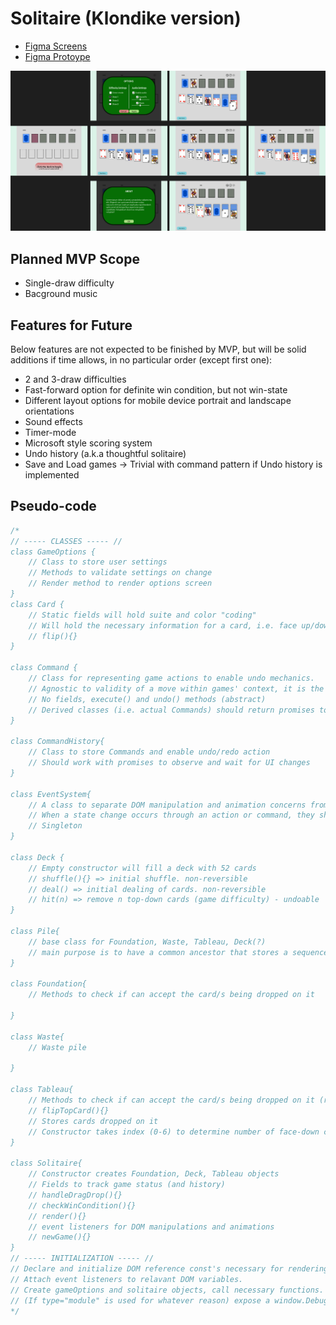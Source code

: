 # Solitaire (Klondike version)

+ [Figma Screens](https://www.figma.com/file/XcEostiwFMu5KNMkTEz4SB/Solitaire-(Klondike)-Browser-Game?type=design&node-id=0%3A1&mode=design&t=e1NEC8xCsmlnMaf9-1)
+ [Figma Protoype](https://www.figma.com/proto/XcEostiwFMu5KNMkTEz4SB/Solitaire-(Klondike)-Browser-Game?type=design&node-id=14-2&t=q113tvyCC0scQbAE-1&scaling=scale-down&page-id=0%3A1&starting-point-node-id=14%3A2&mode=design)

![screen designs](./Solitaire(Klondike)-Browser-Game.png)
## Planned MVP Scope
+ Single-draw difficulty
+ Bacground music
## Features for Future
Below features are not expected to be finished by MVP, but will be solid additions if time allows, in no particular order (except first one):
+ 2 and 3-draw difficulties
+ Fast-forward option for definite win condition, but not win-state
+ Different layout options for mobile device portrait and landscape orientations
+ Sound effects
+ Timer-mode
+ Microsoft style scoring system
+ Undo history (a.k.a thoughtful solitaire)
+ Save and Load games -> Trivial with command pattern if Undo history is implemented
## Pseudo-code
```javascript
/*
// ----- CLASSES ----- //
class GameOptions {
    // Class to store user settings
    // Methods to validate settings on change
    // Render method to render options screen
}
class Card {
    // Static fields will hold suite and color "coding"
    // Will hold the necessary information for a card, i.e. face up/down, value, suite
    // flip(){}
}

class Command {
    // Class for representing game actions to enable undo mechanics.
    // Agnostic to validity of a move within games' context, it is the creating classes responsiblity to ensure a stored move is valid
    // No fields, execute() and undo() methods (abstract)
    // Derived classes (i.e. actual Commands) should return promises to consider UI changes taking time
}

class CommandHistory{
    // Class to store Commands and enable undo/redo action
    // Should work with promises to observe and wait for UI changes
}

class EventSystem{
    // A class to separate DOM manipulation and animation concerns from game logic
    // When a state change occurs through an action or command, they should notify the event system, which will call their registered listeners for DOM manipulation
    // Singleton
}

class Deck {
    // Empty constructor will fill a deck with 52 cards
    // shuffle(){} => initial shuffle. non-reversible
    // deal() => initial dealing of cards. non-reversible
    // hit(n) => remove n top-down cards (game difficulty) - undoable
}

class Pile{
    // base class for Foundation, Waste, Tableau, Deck(?)
    // main purpose is to have a common ancestor that stores a sequence of cards
}

class Foundation{
    // Methods to check if can accept the card/s being dropped on it

}

class Waste{
    // Waste pile

}

class Tableau{
    // Methods to check if can accept the card/s being dropped on it (reverse of foundation)
    // flipTopCard(){}
    // Stores cards dropped on it
    // Constructor takes index (0-6) to determine number of face-down cards on beginning
}

class Solitaire{
    // Constructor creates Foundation, Deck, Tableau objects
    // Fields to track game status (and history)
    // handleDragDrop(){}
    // checkWinCondition(){}
    // render(){}
    // event listeners for DOM manipulations and animations
    // newGame(){}
}
// ----- INITIALIZATION ----- //
// Declare and initialize DOM reference const's necessary for rendering of above objects
// Attach event listeners to relavant DOM variables.
// Create gameOptions and solitaire objects, call necessary functions.
// (If type="module" is used for whatever reason) expose a window.DebuggingObject to contain any functions and variables needed to interact from console
*/
```
